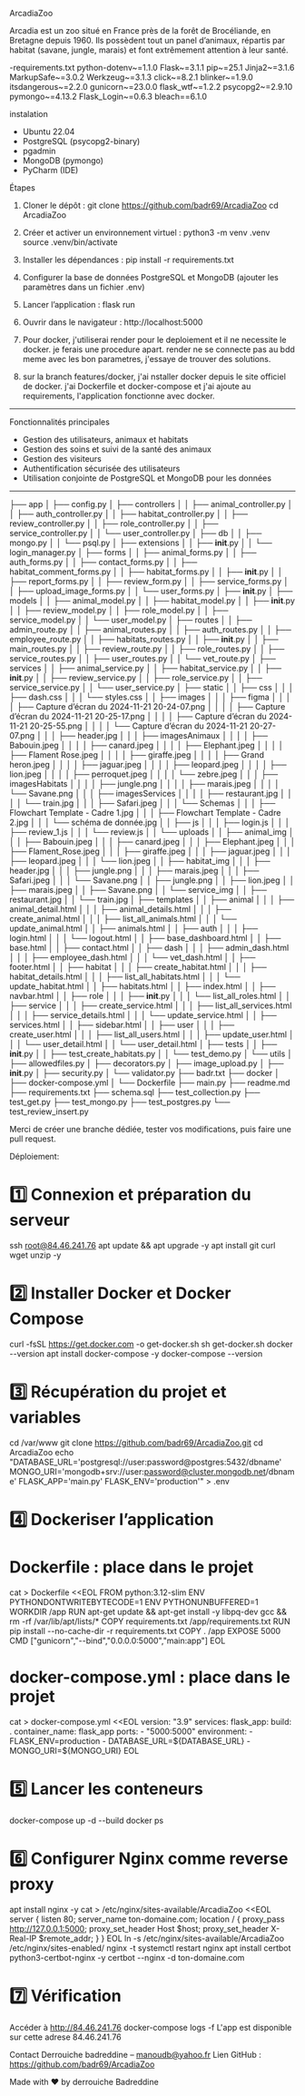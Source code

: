 ArcadiaZoo

Arcadia est un zoo situé en France près de la forêt de Brocéliande, en Bretagne depuis 1960.
Ils possèdent tout un panel d’animaux, répartis par habitat (savane, jungle, marais) et font extrêmement attention à leur santé.

-requirements.txt
python-dotenv~=1.1.0
Flask~=3.1.1
pip~=25.1
Jinja2~=3.1.6
MarkupSafe~=3.0.2
Werkzeug~=3.1.3
click~=8.2.1
blinker~=1.9.0
itsdangerous~=2.2.0
gunicorn~=23.0.0
flask_wtf~=1.2.2
psycopg2~=2.9.10
pymongo~=4.13.2
Flask_Login~=0.6.3
bleach==6.1.0


instalation
- Ubuntu 22.04
- PostgreSQL (psycopg2-binary)
- pgadmin
- MongoDB (pymongo)
- PyCharm (IDE)

Étapes

1. Cloner le dépôt :
   git clone https://github.com/badr69/ArcadiaZoo
   cd ArcadiaZoo

2. Créer et activer un environnement virtuel :
   python3 -m venv .venv
   source .venv/bin/activate

3. Installer les dépendances :
   pip install -r requirements.txt

4. Configurer la base de données PostgreSQL et MongoDB (ajouter les paramètres dans un fichier .env)

5. Lancer l’application :
   flask run

6. Ouvrir dans le navigateur :
   http://localhost:5000

7. Pour docker, j'utiliserai render pour le deploiement et il ne necessite le docker.
je ferais une procedure apart. render ne se connecte pas au bdd meme avec les bon parametres, j'essaye de trouver des solutions.
8. sur la branch features/docker, j'ai nstaller docker depuis le site officiel de docker.
j'ai Dockerfile et docker-compose et j'ai ajoute au requirements,
l'application fonctionne avec docker.
---

Fonctionnalités principales

- Gestion des utilisateurs, animaux et habitats
- Gestion des soins et suivi de la santé des animaux
- Gestion des visiteurs
- Authentification sécurisée des utilisateurs
- Utilisation conjointe de PostgreSQL et MongoDB pour les données

---

├── app
│   ├── config.py
│   ├── controllers
│   │   ├── animal_controller.py
│   │   ├── auth_controller.py
│   │   ├── habitat_controller.py
│   │   ├── review_controller.py
│   │   ├── role_controller.py
│   │   ├── service_controller.py
│   │   └── user_controller.py
│   ├── db
│   │   ├── mongo.py
│   │   └── psql.py
│   ├── extensions
│   │   ├── __init__.py
│   │   └── login_manager.py
│   ├── forms
│   │   ├── animal_forms.py
│   │   ├── auth_forms.py
│   │   ├── contact_forms.py
│   │   ├── habitat_comment_forms.py
│   │   ├── habitat_forms.py
│   │   ├── __init__.py
│   │   ├── report_forms.py
│   │   ├── review_form.py
│   │   ├── service_forms.py
│   │   ├── upload_image_forms.py
│   │   └── user_forms.py
│   ├── __init__.py
│   ├── models
│   │   ├── animal_model.py
│   │   ├── habitat_model.py
│   │   ├── __init__.py
│   │   ├── review_model.py
│   │   ├── role_model.py
│   │   ├── service_model.py
│   │   └── user_model.py
│   ├── routes
│   │   ├── admin_route.py
│   │   ├── animal_routes.py
│   │   ├── auth_routes.py
│   │   ├── employee_route.py
│   │   ├── habitats_routes.py
│   │   ├── __init__.py
│   │   ├── main_routes.py
│   │   ├── review_route.py
│   │   ├── role_routes.py
│   │   ├── service_routes.py
│   │   ├── user_routes.py
│   │   └── vet_route.py
│   ├── services
│   │   ├── animal_service.py
│   │   ├── habitat_service.py
│   │   ├── __init__.py
│   │   ├── review_service.py
│   │   ├── role_service.py
│   │   ├── service_service.py
│   │   └── user_service.py
│   ├── static
│   │   ├── css
│   │   │   ├── dash.css
│   │   │   └── styles.css
│   │   ├── images
│   │   │   ├── figma
│   │   │   │   ├── Capture d’écran du 2024-11-21 20-24-07.png
│   │   │   │   ├── Capture d’écran du 2024-11-21 20-25-17.png
│   │   │   │   ├── Capture d’écran du 2024-11-21 20-25-55.png
│   │   │   │   └── Capture d’écran du 2024-11-21 20-27-07.png
│   │   │   ├── header.jpg
│   │   │   ├── imagesAnimaux
│   │   │   │   ├── Babouin.jpeg
│   │   │   │   ├── canard.jpeg
│   │   │   │   ├── Elephant.jpeg
│   │   │   │   ├── Flament Rose.jpeg
│   │   │   │   ├── giraffe.jpeg
│   │   │   │   ├── Grand heron.jpeg
│   │   │   │   ├── jaguar.jpeg
│   │   │   │   ├── leopard.jpeg
│   │   │   │   ├── lion.jpeg
│   │   │   │   ├── perroquet.jpeg
│   │   │   │   └── zebre.jpeg
│   │   │   ├── imagesHabitats
│   │   │   │   ├── jungle.png
│   │   │   │   ├── marais.jpeg
│   │   │   │   └── Savane.png
│   │   │   ├── imagesServices
│   │   │   │   ├── restaurant.jpg
│   │   │   │   └── train.jpg
│   │   │   ├── Safari.jpeg
│   │   │   └── Schemas
│   │   │       ├── Flowchart Template - Cadre 1.jpg
│   │   │       ├── Flowchart Template - Cadre 2.jpg
│   │   │       └── schéma de donnée.jpg
│   │   ├── js
│   │   │   ├── login.js
│   │   │   ├── review_1.js
│   │   │   └── review.js
│   │   └── uploads
│   │       ├── animal_img
│   │       │   ├── Babouin.jpeg
│   │       │   ├── canard.jpeg
│   │       │   ├── Elephant.jpeg
│   │       │   ├── Flament_Rose.jpeg
│   │       │   ├── giraffe.jpeg
│   │       │   ├── jaguar.jpeg
│   │       │   ├── leopard.jpeg
│   │       │   └── lion.jpeg
│   │       ├── habitat_img
│   │       │   ├── header.jpg
│   │       │   ├── jungle.png
│   │       │   ├── marais.jpeg
│   │       │   ├── Safari.jpeg
│   │       │   └── Savane.png
│   │       ├── jungle.png
│   │       ├── lion.jpeg
│   │       ├── marais.jpeg
│   │       ├── Savane.png
│   │       └── service_img
│   │           ├── restaurant.jpg
│   │           └── train.jpg
│   ├── templates
│   │   ├── animal
│   │   │   ├── animal_detail.html
│   │   │   ├── animal_details.html
│   │   │   ├── create_animal.html
│   │   │   ├── list_all_animals.html
│   │   │   └── update_animal.html
│   │   ├── animals.html
│   │   ├── auth
│   │   │   ├── login.html
│   │   │   └── logout.html
│   │   ├── base_dashboard.html
│   │   ├── base.html
│   │   ├── contact.html
│   │   ├── dash
│   │   │   ├── admin_dash.html
│   │   │   ├── employee_dash.html
│   │   │   └── vet_dash.html
│   │   ├── footer.html
│   │   ├── habitat
│   │   │   ├── create_habitat.html
│   │   │   ├── habitat_details.html
│   │   │   ├── list_all_habitats.html
│   │   │   └── update_habitat.html
│   │   ├── habitats.html
│   │   ├── index.html
│   │   ├── navbar.html
│   │   ├── role
│   │   │   ├── __init__.py
│   │   │   └── list_all_roles.html
│   │   ├── service
│   │   │   ├── create_service.html
│   │   │   ├── list_all_services.html
│   │   │   ├── service_details.html
│   │   │   └── update_service.html
│   │   ├── services.html
│   │   ├── sidebar.html
│   │   ├── user
│   │   │   ├── create_user.html
│   │   │   ├── list_all_users.html
│   │   │   ├── update_user.html
│   │   │   └── user_detail.html
│   │   └── user_detail.html
│   ├── tests
│   │   ├── __init__.py
│   │   ├── test_create_habitats.py
│   │   └── test_demo.py
│   └── utils
│       ├── allowedfiles.py
│       ├── decorators.py
│       ├── image_upload.py
│       ├── __init__.py
│       ├── security.py
│       └── validator.py
├── badr.txt
├── docker
│   ├── docker-compose.yml
│   └── Dockerfile
├── main.py
├── readme.md
├── requirements.txt
├── schema.sql
├── test_collection.py
├── test_get.py
├── test_mongo.py
├── test_postgres.py
└── test_review_insert.py


Merci de créer une branche dédiée, tester vos modifications, puis faire une pull request.

Déploiement:
# 1️⃣ Connexion et préparation du serveur
ssh root@84.46.241.76
apt update && apt upgrade -y
apt install git curl wget unzip -y

# 2️⃣ Installer Docker et Docker Compose
curl -fsSL https://get.docker.com -o get-docker.sh
sh get-docker.sh
docker --version
apt install docker-compose -y
docker-compose --version

# 3️⃣ Récupération du projet et variables
cd /var/www
git clone https://github.com/badr69/ArcadiaZoo.git
cd ArcadiaZoo
echo "DATABASE_URL='postgresql://user:password@postgres:5432/dbname'
MONGO_URI='mongodb+srv://user:password@cluster.mongodb.net/dbname'
FLASK_APP='main.py'
FLASK_ENV='production'" > .env

# 4️⃣ Dockeriser l’application
# Dockerfile : place dans le projet
cat > Dockerfile <<EOL
FROM python:3.12-slim
ENV PYTHONDONTWRITEBYTECODE=1
ENV PYTHONUNBUFFERED=1
WORKDIR /app
RUN apt-get update && apt-get install -y libpq-dev gcc && rm -rf /var/lib/apt/lists/*
COPY requirements.txt /app/requirements.txt
RUN pip install --no-cache-dir -r requirements.txt
COPY . /app
EXPOSE 5000
CMD ["gunicorn","--bind","0.0.0.0:5000","main:app"]
EOL

# docker-compose.yml : place dans le projet
cat > docker-compose.yml <<EOL
version: "3.9"
services:
  flask_app:
    build: .
    container_name: flask_app
    ports:
      - "5000:5000"
    environment:
      - FLASK_ENV=production
      - DATABASE_URL=\${DATABASE_URL}
      - MONGO_URI=\${MONGO_URI}
EOL

# 5️⃣ Lancer les conteneurs
docker-compose up -d --build
docker ps

# 6️⃣ Configurer Nginx comme reverse proxy
apt install nginx -y
cat > /etc/nginx/sites-available/ArcadiaZoo <<EOL
server {
    listen 80;
    server_name ton-domaine.com;
    location / {
        proxy_pass http://127.0.0.1:5000;
        proxy_set_header Host \$host;
        proxy_set_header X-Real-IP \$remote_addr;
    }
}
EOL
ln -s /etc/nginx/sites-available/ArcadiaZoo /etc/nginx/sites-enabled/
nginx -t
systemctl restart nginx
apt install certbot python3-certbot-nginx -y
certbot --nginx -d ton-domaine.com

# 7️⃣ Vérification
Accéder à http://84.46.241.76
docker-compose logs -f
L'app est disponible sur cette adrese 84.46.241.76


Contact
Derrouiche badreddine – manoudb@yahoo.fr
Lien GitHub : https://github.com/badr69/ArcadiaZoo

Made with ❤️ by derrouiche Badreddine

